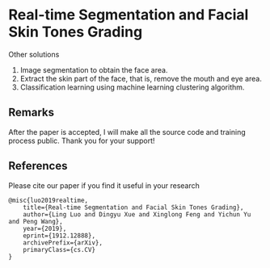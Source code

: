 # Real-time Segmentation and Facial Skin Tones Grading

Other solutions 
1. Image segmentation to obtain the face area.
2. Extract the skin part of the face, that is, remove the mouth and eye area.
3. Classification learning using machine learning clustering algorithm.

## Remarks

After the paper is accepted, I will make all the source code and training process public. Thank you for your support!

## References
Please cite our paper if you find it useful in your research

```
@misc{luo2019realtime,
    title={Real-time Segmentation and Facial Skin Tones Grading},
    author={Ling Luo and Dingyu Xue and Xinglong Feng and Yichun Yu and Peng Wang},
    year={2019},
    eprint={1912.12888},
    archivePrefix={arXiv},
    primaryClass={cs.CV}
}
```
